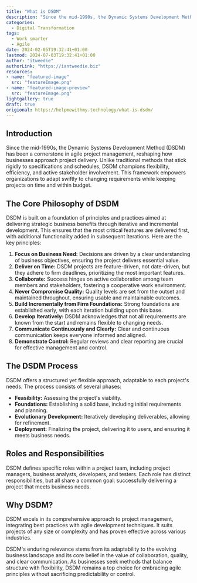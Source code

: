 ```yaml
---
title: "What is DSDM"
description: "Since the mid-1990s, the Dynamic Systems Development Method (DSDM) has been a cornerstone in agile project management, reshaping how businesses approach project delivery. Unlike traditional methods that stick rigidly to specifications and schedules, DSDM champions flexibility, efficiency, and active stakeholder involvement. This framework empowers organizations to adapt swiftly to changing requirements while keeping projects on time and within budget."
categories:
  - Digital Transformation
tags:
  - Work smarter
  - Agile
date: 2024-02-05T19:32:41+01:00
lastmod: 2024-07-03T19:32:41+01:00
author: "itweedie"
authorLink: "https://iantweedie.biz"
resources:
- name: "featured-image"
  src: "featureImage.png"
- name: "featured-image-preview"
  src: "featureImage.png"
lightgallery: true
draft: true
origional: https://helpmewithmy.technology/what-is-dsdm/
---
```



## Introduction

Since the mid-1990s, the Dynamic Systems Development Method (DSDM) has been a cornerstone in agile project management, reshaping how businesses approach project delivery. Unlike traditional methods that stick rigidly to specifications and schedules, DSDM champions flexibility, efficiency, and active stakeholder involvement. This framework empowers organizations to adapt swiftly to changing requirements while keeping projects on time and within budget.

## The Core Philosophy of DSDM

DSDM is built on a foundation of principles and practices aimed at delivering strategic business benefits through iterative and incremental development. This ensures that the most critical features are delivered first, with additional functionality added in subsequent iterations. Here are the key principles:

1.  **Focus on Business Need:** Decisions are driven by a clear understanding of business objectives, ensuring the project delivers essential value.
2.  **Deliver on Time:** DSDM projects are feature-driven, not date-driven, but they adhere to firm deadlines, prioritizing the most important features.
3.  **Collaborate:** Success hinges on active collaboration among team members and stakeholders, fostering a cooperative work environment.
4.  **Never Compromise Quality:** Quality levels are set from the outset and maintained throughout, ensuring usable and maintainable outcomes.
5.  **Build Incrementally from Firm Foundations:** Strong foundations are established early, with each iteration building upon this base.
6.  **Develop Iteratively:** DSDM acknowledges that not all requirements are known from the start and remains flexible to changing needs.
7.  **Communicate Continuously and Clearly:** Clear and continuous communication keeps everyone informed and aligned.
8.  **Demonstrate Control:** Regular reviews and clear reporting are crucial for effective management and control.

## The DSDM Process

DSDM offers a structured yet flexible approach, adaptable to each project's needs. The process consists of several phases:

-   **Feasibility:** Assessing the project's viability.
-   **Foundations:** Establishing a solid base, including initial requirements and planning.
-   **Evolutionary Development:** Iteratively developing deliverables, allowing for refinement.
-   **Deployment:** Finalizing the project, delivering it to users, and ensuring it meets business needs.

## Roles and Responsibilities

DSDM defines specific roles within a project team, including project managers, business analysts, developers, and testers. Each role has distinct responsibilities, but all share a common goal: successfully delivering a project that meets business needs.

## Why DSDM?

DSDM excels in its comprehensive approach to project management, integrating best practices with agile development techniques. It suits projects of any size or complexity and has proven effective across various industries.

DSDM's enduring relevance stems from its adaptability to the evolving business landscape and its core belief in the value of collaboration, quality, and clear communication. As businesses seek methods that balance structure with flexibility, DSDM remains a top choice for embracing agile principles without sacrificing predictability or control.